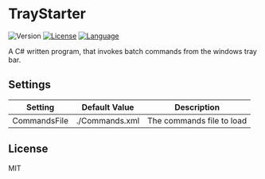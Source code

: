 # TrayStarter
![Version](https://img.shields.io/badge/version-V0.0.0-red.svg)
[![License](https://img.shields.io/badge/license-MIT-green.svg)](https://opensource.org/licenses/MIT)
[![Language](https://img.shields.io/badge/language-C%23%20.Net%204.5-blue.svg)](http://php.net/)

A C# written program, that invokes batch commands from the windows tray bar.

## Settings
Setting | Default Value | Description
--------|---------------|------------
CommandsFile | ./Commands.xml | The commands file to load

## License
MIT

